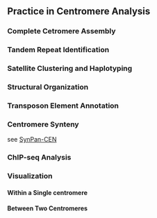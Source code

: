 ## Practice in Centromere Analysis

### Complete Cetromere Assembly

### Tandem Repeat Identification

### Satellite Clustering and Haplotyping

### Structural Organization

### Transposon Element Annotation

### Centromere Synteny
see [SynPan-CEN](https://github.com/Darlene1997/SynPan-CEN)


### ChIP-seq Analysis

### Visualization
#### Within a Single centromere

#### Between Two Centromeres

